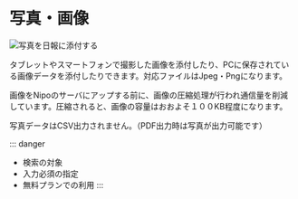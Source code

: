 # 写真・画像<Badge text="GOLD限定" type="warning" />
![写真を日報に添付する](/parts/pict.png)

タブレットやスマートフォンで撮影した画像を添付したり、PCに保存されている画像データを添付したりできます。対応ファイルはJpeg・Pngになります。

画像をNipoのサーバにアップする前に、画像の圧縮処理が行われ通信量を削減しています。圧縮されると、画像の容量はおおよそ１００KB程度になります。

写真データはCSV出力されません。（PDF出力時は写真が出力可能です）

::: danger
- 検索の対象
- 入力必須の指定
- 無料プランでの利用
:::